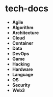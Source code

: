 # tech-docs

- **Agile**
- **Algorithm**
- **Architecture**
- **Cloud**
- **Container**
- **Data**
- **DevOps**
- **Game**
- **Hacking**
- **Hardware**
- **Language**
- **OS**
- **Security**
- **Web3**
